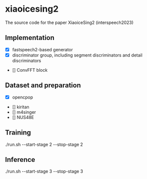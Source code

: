 # xiaoicesing2
The source code for the paper XiaoiceSing2 (interspeech2023)

## Implementation

- [x] fastspeech2-based generator
- [x] discriminator group, including segment discriminators and detail discriminators
- [] ConvFFT block

## Dataset and preparation

- [x] opencpop
- [] kiritan
- [] m4singer
- [] NUS48E

## Training

./run.sh --start-stage 2 --stop-stage 2

## Inference

./run.sh --start-stage 3 --stop-stage 3
